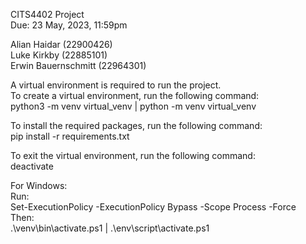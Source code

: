 CITS4402 Project\
Due: 23 May, 2023, 11:59pm

Alian Haidar (22900426)\
Luke Kirkby (22885101)\
Erwin Bauernschmitt (22964301)

A virtual environment is required to run the project.\
To create a virtual environment, run the following command:\
python3 -m venv virtual_venv | python -m venv virtual_venv

To install the required packages, run the following command:\
pip install -r requirements.txt

To exit the virtual environment, run the following command:\
deactivate

For Windows:\
Run:\
Set-ExecutionPolicy -ExecutionPolicy Bypass -Scope Process -Force\
Then:\
.\venv\bin\activate.ps1 | .\env\script\activate.ps1